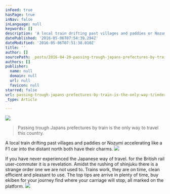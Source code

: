 ```yaml
---
inFeed: true
hasPage: true
inNav: false
inLanguage: null
keywords: []
description: 'A local train drifting past villages and paddies or Nozumi accelerating like a F1 car into the distant north both have their charms. '
datePublished: '2016-05-06T07:54:39.294Z'
dateModified: '2016-05-06T07:51:38.010Z'
title: ''
author: []
sourcePath: _posts/2016-04-20-passing-trough-japans-prefectures-by-train-is-the-only-way-t.md
authors: []
publisher:
  name: null
  domain: null
  url: null
  favicon: null
starred: false
url: passing-trough-japans-prefectures-by-train-is-the-only-way-t/index.html
_type: Article

---
```

![](https://the-grid-user-content.s3-us-west-2.amazonaws.com/8a9afa91-cf2a-46df-9435-cdf75cada67f.jpg)

> Passing trough Japans prefectures by train is the only way to travel this country. 

A local train drifting past villages and paddies or Nozumi accelerating like a F1 car into the distant north both have their charms. ![](https://the-grid-user-content.s3-us-west-2.amazonaws.com/4ee84882-62c2-4ed0-8654-b7e7f3fe6cdc.jpg)

If you have never experienced the Japanese way of travel. for the British rail user-commuter it is a revelation. Amidst the rushing of shinjuku there is a strange order one we are not used to. Trains work, they are on time, clean efficient and pleasant to use. The top tips are arrive in plenty of time, buy ekiben for your journey find where your carriage will stop, all marked on the platform. ![](https://the-grid-user-content.s3-us-west-2.amazonaws.com/ddf3abfa-5408-498e-8d06-05f7e02c57a9.jpg)